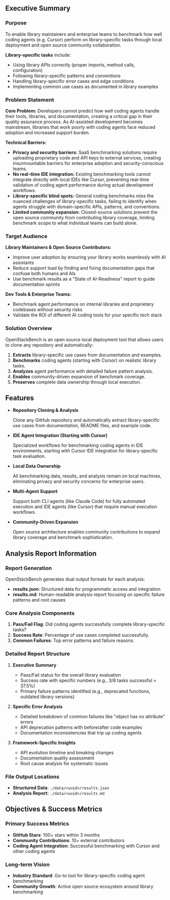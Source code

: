 ## Executive Summary

### Purpose

To enable library maintainers and enterprise teams to benchmark how well coding agents (e.g. Cursor) perform on library-specific tasks through local deployment and open source community collaboration.

**Library-specific tasks** include:
- Using library APIs correctly (proper imports, method calls, configuration)
- Following library-specific patterns and conventions
- Handling library-specific error cases and edge conditions
- Implementing common use cases as documented in library examples

### **Problem Statement**

**Core Problem:** Developers cannot predict how well coding agents handle their tools, libraries, and documentation, creating a critical gap in their quality assurance process. As AI-assisted development becomes mainstream, libraries that work poorly with coding agents face reduced adoption and increased support burden.

**Technical Barriers:**
- **Privacy and security barriers:** SaaS benchmarking solutions require uploading proprietary code and API keys to external services, creating insurmountable barriers for enterprise adoption and security-conscious teams.
- **No real-time IDE integration:** Existing benchmarking tools cannot integrate directly with local IDEs like Cursor, preventing real-time validation of coding agent performance during actual development workflows.
- **Library-specific blind spots:** General coding benchmarks miss the nuanced challenges of library-specific tasks, failing to identify when agents struggle with domain-specific APIs, patterns, and conventions.
- **Limited community expansion:** Closed-source solutions prevent the open source community from contributing library coverage, limiting benchmark scope to what individual teams can build alone.

### Target Audience

**Library Maintainers & Open Source Contributors:**
- Improve user adoption by ensuring your library works seamlessly with AI assistants
- Reduce support load by finding and fixing documentation gaps that confuse both humans and AIs
- Use benchmark results as a "State of AI-Readiness" report to guide documentation sprints

**Dev Tools & Enterprise Teams:**
- Benchmark agent performance on internal libraries and proprietary codebases without security risks
- Validate the ROI of different AI coding tools for your specific tech stack

### Solution Overview

OpenStackBench is an open source local deployment tool that allows users to clone any repository and automatically:

1. **Extracts** library-specific use cases from documentation and examples.
2. **Benchmarks** coding agents (starting with Cursor) on realistic library tasks.
3. **Analyzes** agent performance with detailed failure pattern analysis.
4. **Enables** community-driven expansion of benchmark coverage.
5. **Preserves** complete data ownership through local execution.

## Features

- **Repository Cloning & Analysis**
    
    Clone any GitHub repository and automatically extract library-specific use cases from documentation, README files, and example code.
    
- **IDE Agent Integration (Starting with Cursor)**
    
    Specialized workflows for benchmarking coding agents in IDE environments, starting with Cursor IDE integration for library-specific task evaluation.
    
- **Local Data Ownership**
    
    All benchmarking data, results, and analysis remain on local machines, eliminating privacy and security concerns for enterprise users.
    
- **Multi-Agent Support**
    
    Support both CLI agents (like Claude Code) for fully automated execution and IDE agents (like Cursor) that require manual execution workflows.
    
- **Community-Driven Expansion**
    
    Open source architecture enables community contributions to expand library coverage and benchmark sophistication.

## Analysis Report Information

### Report Generation
OpenStackBench generates dual output formats for each analysis:
- **results.json**: Structured data for programmatic access and integration
- **results.md**: Human-readable analysis report focusing on specific failure patterns and root causes

### Core Analysis Components

1. **Pass/Fail Flag**: Did coding agents successfully complete library-specific tasks?
2. **Success Rate**: Percentage of use cases completed successfully.
3. **Common Failures**: Top error patterns and failure reasons.

### Detailed Report Structure

1. **Executive Summary**
    - Pass/Fail status for the overall library evaluation
    - Success rate with specific numbers (e.g., 3/8 tasks successful = 37.5%)
    - Primary failure patterns identified (e.g., deprecated functions, outdated library versions)

2. **Specific Error Analysis**
    - Detailed breakdown of common failures like "object has no attribute" errors
    - API deprecation patterns with before/after code examples
    - Documentation inconsistencies that trip up coding agents

3. **Framework-Specific Insights**
    - API evolution timeline and breaking changes
    - Documentation quality assessment
    - Root cause analysis for systematic issues

### File Output Locations
- **Structured Data**: `./data/<uuid>/results.json`
- **Analysis Report**: `./data/<uuid>/results.md`
    
## Objectives & Success Metrics

### Primary Success Metrics

- **GitHub Stars**: 100+ stars within 3 months
- **Community Contributions**: 10+ external contributors
- **Coding Agent Integration**: Successful benchmarking with Cursor and other coding agents

### Long-term Vision

- **Industry Standard**: Go-to tool for library-specific coding agent benchmarking
- **Community Growth**: Active open source ecosystem around library benchmarking